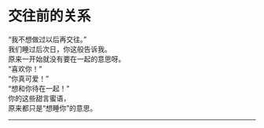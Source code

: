 # 交往前的关系

“我不想做过以后再交往。”
\
我们睡过后次日，你这般告诉我。
\
原来一开始就没有要在一起的意思呀。
\
“喜欢你！”
\
“你真可爱！”
\
“想和你待在一起！”
\
你的这些甜言蜜语，
\
原来都只是“想睡你”的意思。

---
